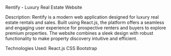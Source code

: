 Rentify - Luxury Real Estate Website

Description:
Rentify is a modern web application designed for luxury real estate rentals and sales. 
Built using React.js, the platform offers a seamless and engaging user experience for prospective renters and buyers to explore premium properties. 
The website combines a sleek design with robust functionality to make property discovery intuitive and efficient.

Technologies Used:
React.js
CSS
Bootstrap 
